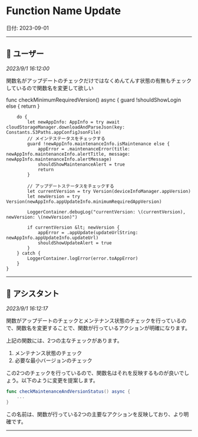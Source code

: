 # Function Name Update

日付: 2023-09-01

---

## 👤 ユーザー
*2023/9/1 16:12:00*

関数名がアップデートのチェックだけではなくめんてんす状態の有無もチェックしているので関数名を変更して欲しい

func checkMinimumRequiredVersion() async {
        guard !shouldShowLogin else {
            return
        }

        do {
            let newAppInfo: AppInfo = try await cloudStorageManager.downloadAndParseJson(key: Constants.S3Paths.appConfigJsonFile)
            // メインテステータスをチェックする
            guard !newAppInfo.maintenanceInfo.isMaintenance else {
                appError = .maintenanceError(title: newAppInfo.maintenanceInfo.alertTitle, message: newAppInfo.maintenanceInfo.alertMessage)
                shouldShowMaintenanceAlert = true
                return
            }

            // アップデートステータスをチェックする
            let currentVersion = try Version(deviceInfoManager.appVersion)
            let newVersion = try Version(newAppInfo.appUpdateInfo.minimumRequiredAppVersion)

            LoggerContainer.debugLog("currentVersion: \(currentVersion), newVersion: \(newVersion)")

            if currentVersion &lt; newVersion {
                appError = .appUpdate(updateUrlString: newAppInfo.appUpdateInfo.updateUrl)
                shouldShowUpdateAlert = true
            }
        } catch {
            LoggerContainer.logError(error.toAppError)
        }
    }

---

## 🤖 アシスタント
*2023/9/1 16:12:17*

関数がアップデートのチェックとメンテナンス状態のチェックを行っているので、関数名を変更することで、関数が行っているアクションが明確になります。

上記の関数には、2つの主なチェックがあります。

1. メンテナンス状態のチェック
2. 必要な最小バージョンのチェック

この2つのチェックを行っているので、関数名はそれを反映するものが良いでしょう。以下のように変更を提案します。

```swift
func checkMaintenanceAndVersionStatus() async {
    ...
}
```

この名前は、関数が行っている2つの主要なアクションを反映しており、より明確です。

---
